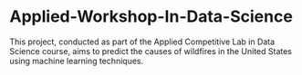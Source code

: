 # Applied-Workshop-In-Data-Science
This project, conducted as part of the Applied Competitive Lab in Data Science course, aims to predict the causes of wildfires in the United States using machine learning techniques.
